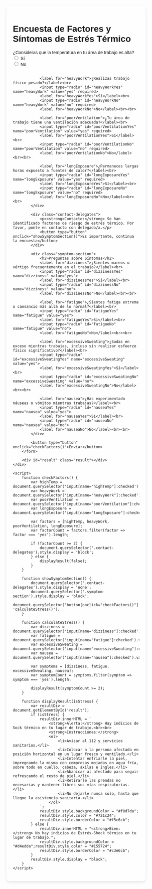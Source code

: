 <!DOCTYPE html>
<html lang="es">
<head>
    <meta charset="UTF-8">
    <meta name="viewport" content="width=device-width, initial-scale=1.0">
    <title>Encuesta CCOO de Factores y Síntomas de Estrés Térmico</title>
    <style>
        body {
            font-family: Arial, sans-serif;
            margin: 0;
            padding: 0;
            background-image: url('https://aragon.fsc.ccoo.es/630a74e7e957c7ffa8bd1e87dc4ba425000050.png'); /* Reemplaza con la URL de tu imagen */
            background-size: cover;
            background-repeat: no-repeat;
            background-position: center;
            height: 100vh;
            display: flex;
            justify-content: center;
            align-items: center;
        }
        .content {
            background-color: rgba(255, 255, 255, 0.8);
            padding: 20px;
            border-radius: 10px;
            width: 80%;
            max-width: 600px;
            box-shadow: 0 4px 8px rgba(0, 0, 0, 0.1);
        }
        .result, .symptom-section, .contact-delegates {
            margin-top: 20px;
            padding: 10px;
            border: 1px solid #ccc;
            display: none;
        }
    </style>
</head>
<body>
    <div class="content">
        <h1>Encuesta de Factores y Síntomas de Estrés Térmico</h1>
        <form id="surveyForm">
            <div class="factor-section">
                <label for="highTemp">¿Consideras que la temperatura en tu área de trabajo es alta?</label><br>
                <input type="radio" id="highTempYes" name="highTemp" value="yes" required>
                <label for="highTempYes">Sí</label><br>
                <input type="radio" id="highTempNo" name="highTemp" value="no" required>
                <label for="highTempNo">No</label><br><br>

                <label for="heavyWork">¿Realizas trabajo físico pesado?</label><br>
                <input type="radio" id="heavyWorkYes" name="heavyWork" value="yes" required>
                <label for="heavyWorkYes">Sí</label><br>
                <input type="radio" id="heavyWorkNo" name="heavyWork" value="no" required>
                <label for="heavyWorkNo">No</label><br><br>

                <label for="poorVentilation">¿Tu área de trabajo tiene una ventilación adecuada?</label><br>
                <input type="radio" id="poorVentilationYes" name="poorVentilation" value="yes" required>
                <label for="poorVentilationYes">Sí</label><br>
                <input type="radio" id="poorVentilationNo" name="poorVentilation" value="no" required>
                <label for="poorVentilationNo">No</label><br><br>

                <label for="longExposure">¿Permaneces largas horas expuesto a fuentes de calor?</label><br>
                <input type="radio" id="longExposureYes" name="longExposure" value="yes" required>
                <label for="longExposureYes">Sí</label><br>
                <input type="radio" id="longExposureNo" name="longExposure" value="no" required>
                <label for="longExposureNo">No</label><br><br>
            </div>

            <div class="contact-delegates">
                <p><strong>Contacto:</strong> Se han identificado factores de riesgo de estrés térmico. Por favor, ponte en contacto con delegado/a.</p>
                <button type="button" onclick="showSymptomSection()">Es importante, continua la encuesta</button>
            </div>

            <div class="symptom-section">
                <h2>Preguntas sobre Síntomas</h2>
                <label for="dizziness">¿Sientes mareos o vértigo frecuentemente en el trabajo?</label><br>
                <input type="radio" id="dizzinessYes" name="dizziness" value="yes">
                <label for="dizzinessYes">Sí</label><br>
                <input type="radio" id="dizzinessNo" name="dizziness" value="no">
                <label for="dizzinessNo">No</label><br><br>

                <label for="fatigue">¿Sientes fatiga extrema o cansancio más allá de lo normal?</label><br>
                <input type="radio" id="fatigueYes" name="fatigue" value="yes">
                <label for="fatigueYes">Sí</label><br>
                <input type="radio" id="fatigueNo" name="fatigue" value="no">
                <label for="fatigueNo">No</label><br><br>

                <label for="excessiveSweating">¿Sudas en exceso mientras trabajas, incluso sin realizar esfuerzo físico significativo?</label><br>
                <input type="radio" id="excessiveSweatingYes" name="excessiveSweating" value="yes">
                <label for="excessiveSweatingYes">Sí</label><br>
                <input type="radio" id="excessiveSweatingNo" name="excessiveSweating" value="no">
                <label for="excessiveSweatingNo">No</label><br><br>

                <label for="nausea">¿Has experimentado náuseas o vómitos mientras trabajas?</label><br>
                <input type="radio" id="nauseaYes" name="nausea" value="yes">
                <label for="nauseaYes">Sí</label><br>
                <input type="radio" id="nauseaNo" name="nausea" value="no">
                <label for="nauseaNo">No</label><br><br>
            </div>

            <button type="button" onclick="checkFactors()">Enviar</button>
        </form>

        <div id="result" class="result"></div>
    </div>

    <script>
        function checkFactors() {
            var highTemp = document.querySelector('input[name="highTemp"]:checked').value;
            var heavyWork = document.querySelector('input[name="heavyWork"]:checked').value;
            var poorVentilation = document.querySelector('input[name="poorVentilation"]:checked').value;
            var longExposure = document.querySelector('input[name="longExposure"]:checked').value;

            var factors = [highTemp, heavyWork, poorVentilation, longExposure];
            var factorCount = factors.filter(factor => factor === 'yes').length;

            if (factorCount >= 2) {
                document.querySelector('.contact-delegates').style.display = 'block';
            } else {
                displayResult(false);
            }
        }

        function showSymptomSection() {
            document.querySelector('.contact-delegates').style.display = 'none';
            document.querySelector('.symptom-section').style.display = 'block';
            document.querySelector('button[onclick="checkFactors()"]').setAttribute('onclick', 'calculateStress()');
        }

        function calculateStress() {
            var dizziness = document.querySelector('input[name="dizziness"]:checked').value;
            var fatigue = document.querySelector('input[name="fatigue"]:checked').value;
            var excessiveSweating = document.querySelector('input[name="excessiveSweating"]:checked').value;
            var nausea = document.querySelector('input[name="nausea"]:checked').value;

            var symptoms = [dizziness, fatigue, excessiveSweating, nausea];
            var symptomCount = symptoms.filter(symptom => symptom === 'yes').length;

            displayResult(symptomCount >= 2);
        }

        function displayResult(isStress) {
            var resultDiv = document.getElementById('result');
            if (isStress) {
                resultDiv.innerHTML = `
                    <strong>Alerta:</strong> Hay indicios de Sock térmico en tu lugar de trabajo.<br><br>
                    <strong>Instrucciones:</strong>
                    <ol>
                        <li>Avisar al 112 y servicios sanitarios.</li>
                        <li>Colocar a la persona afectada en posición horizontal en un lugar fresco y ventilado.</li>
                        <li>Intentar enfriarle la piel, impregnando la misma con compresas mojadas en agua fría, sobre todo en cuello, cabeza, axilas e ingles.</li>
                        <li>Abanicar al afectado para seguir refrescando el resto de piel.</li>
                        <li>Retirarle las prendas no necesarias y mantener libres sus vías respiratorias.</li>
                        <li>No dejarle nunca solo, hasta que llegue la asistencia sanitaria.</li>
                    </ol>
                `;
                resultDiv.style.backgroundColor = "#f8d7da";
                resultDiv.style.color = "#721c24";
                resultDiv.style.borderColor = "#f5c6cb";
            } else {
                resultDiv.innerHTML = "<strong>Bien:</strong> No hay indicios de Estrés-Shock térmico en tu lugar de trabajo.";
                resultDiv.style.backgroundColor = "#d4edda";resultDiv.style.color = "#155724";
                resultDiv.style.borderColor = "#c3e6cb";
            }
            resultDiv.style.display = "block";
        }
    </script>
</body>
</html>
